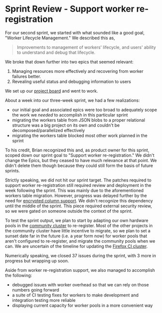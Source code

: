 # Sprint Review - Support worker re-registration

For our second sprint, we started with what sounded like a good goal, "Worker Lifecycle Management." We described this as,

> Improvements to management of workers' lifecycle, and users' ability to understand and debug that lifecycle.

We broke that down further into two epics that seemed relevant:

1. Managing resources more effectively and recovering from worker failures better.
2. Revealing useful status and debugging information to users

We set up our [project board](https://github.com/taskcluster/taskcluster/projects/7) and went to work.

About a week into our three-week sprint, we had a few realizations:

* our initial goal and associated epics were too broad to adequately scope the work we *needed* to accomplish in this particular sprint
* migrating the workers table from JSON blobs to a proper relational structure was a big project on its own and couldn't be decomposed/parallelized effectively
* migrating the workers table blocked most other work planned in the sprint

To his credit, Brian recognized this and, as product owner for this sprint, scoped down our sprint goal to "Support worker re-registration." We didn't change the Epics, but they ceased to have much relevance at that point. We didn't delete them though because they could still form the basis of future sprints.

Strictly speaking, we did not hit our sprint target. The patches required to support worker re-registration still required review and deployment in the week following the sprint. This was mainly due to the aforementioned workers table migration. However, progress was delayed further by the need for [encrypted column support](https://github.com/taskcluster/taskcluster/issues/2962). We didn't recognize this dependency until the middle of the sprint. This piece required external security review, so we were gated on someone outside the context of the sprint.

To test the sprint output, we plan to start by adapting our own hardware pools in the [community cluster](https://community-tc.services.mozilla.com/worker-manager) to re-register. Most of the other projects in the community cluster have little incentive to migrate, so we plan to set a sunset date far in the future (i.e. a year form now) for worker pools that aren't configured to re-register, and migrate the community pools when we can. We are uncertain of the timeline for updating the [Firefox CI cluster](https://firefox-ci-tc.services.mozilla.com/).

Numerically speaking, we closed 37 issues during the sprint, with 3 more in progress but wrapping up soon.

Aside from worker re-registration support, we also managed to accomplish the following:

* debugged issues with worker overhead so that we can rely on those numbers going forward
* a suite of CI testing fixes for workers to make development and integration testing more reliable
* displaying current capacity for worker pools in a more convenient way
